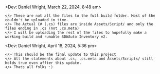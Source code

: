 <Dev: Daniel Wright, March 22, 2024, 8:48 am>

    </> These are not all the files to the full build folder. Most of the couldn't be uploaded in time.
    </> The Actual C# (.cs) files are inside Assets/Script/ and only the files ending in .cs (not .cs.meta)
    </> I will be uploading the rest of the files to hopefully make a working build and runable SDWAuto Inventory v2.

<Dev: Daniel Wright, April 18, 2024, 5:36 pm>

    </> This should be the final update to this project
    </> All the statements about .cs, .cs.meta and Assets/Scripts/ still holds true even affter this update.
    </> Thats all folks :) 

